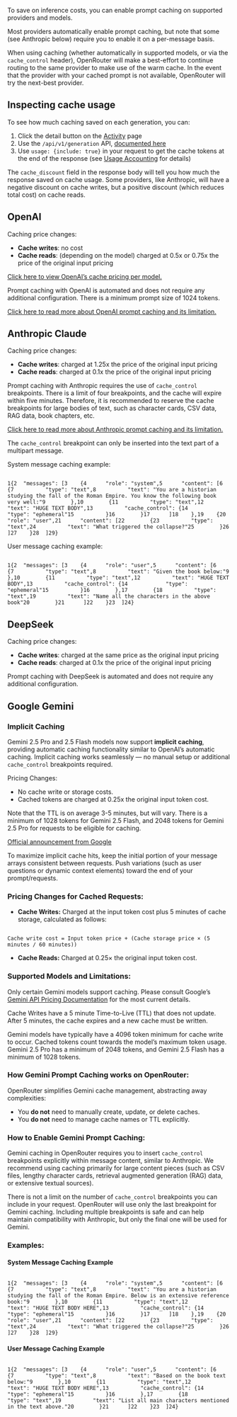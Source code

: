 To save on inference costs, you can enable prompt caching on supported providers and models.

Most providers automatically enable prompt caching, but note that some (see Anthropic below) require you to enable it on a per-message basis.

When using caching (whether automatically in supported models, or via the `cache_control` header), OpenRouter will make a best-effort to continue routing to the same provider to make use of the warm cache. In the event that the provider with your cached prompt is not available, OpenRouter will try the next-best provider.

## Inspecting cache usage

To see how much caching saved on each generation, you can:

1. Click the detail button on the [Activity](https://openrouter.ai/activity) page
2. Use the `/api/v1/generation` API, [documented here](https://openrouter.ai/docs/api-reference/overview#querying-cost-and-stats)
3. Use `usage: {include: true}` in your request to get the cache tokens at the end of the response (see [Usage Accounting](https://openrouter.ai/docs/use-cases/usage-accounting) for details)

The `cache_discount` field in the response body will tell you how much the response saved on cache usage. Some providers, like Anthropic, will have a negative discount on cache writes, but a positive discount (which reduces total cost) on cache reads.

## OpenAI

Caching price changes:

- **Cache writes**: no cost
- **Cache reads**: (depending on the model) charged at 0.5x or 0.75x the price of the original input pricing

[Click here to view OpenAI’s cache pricing per model.](https://platform.openai.com/docs/pricing)

Prompt caching with OpenAI is automated and does not require any additional configuration. There is a minimum prompt size of 1024 tokens.

[Click here to read more about OpenAI prompt caching and its limitation.](https://platform.openai.com/docs/guides/prompt-caching)

## Anthropic Claude

Caching price changes:

- **Cache writes**: charged at 1.25x the price of the original input pricing
- **Cache reads**: charged at 0.1x the price of the original input pricing

Prompt caching with Anthropic requires the use of `cache_control` breakpoints. There is a limit of four breakpoints, and the cache will expire within five minutes. Therefore, it is recommended to reserve the cache breakpoints for large bodies of text, such as character cards, CSV data, RAG data, book chapters, etc.

[Click here to read more about Anthropic prompt caching and its limitation.](https://docs.anthropic.com/en/docs/build-with-claude/prompt-caching)

The `cache_control` breakpoint can only be inserted into the text part of a multipart message.

System message caching example:

```code-block text-sm

1{2  "messages": [3    {4      "role": "system",5      "content": [6        {7          "type": "text",8          "text": "You are a historian studying the fall of the Roman Empire. You know the following book very well:"9        },10        {11          "type": "text",12          "text": "HUGE TEXT BODY",13          "cache_control": {14            "type": "ephemeral"15          }16        }17      ]18    },19    {20      "role": "user",21      "content": [22        {23          "type": "text",24          "text": "What triggered the collapse?"25        }26      ]27    }28  ]29}

```

User message caching example:

```code-block text-sm

1{2  "messages": [3    {4      "role": "user",5      "content": [6        {7          "type": "text",8          "text": "Given the book below:"9        },10        {11          "type": "text",12          "text": "HUGE TEXT BODY",13          "cache_control": {14            "type": "ephemeral"15          }16        },17        {18          "type": "text",19          "text": "Name all the characters in the above book"20        }21      ]22    }23  ]24}

```

## DeepSeek

Caching price changes:

- **Cache writes**: charged at the same price as the original input pricing
- **Cache reads**: charged at 0.1x the price of the original input pricing

Prompt caching with DeepSeek is automated and does not require any additional configuration.

## Google Gemini

### Implicit Caching

Gemini 2.5 Pro and 2.5 Flash models now support **implicit caching**, providing automatic caching functionality similar to OpenAI’s automatic caching. Implicit caching works seamlessly — no manual setup or additional `cache_control` breakpoints required.

Pricing Changes:

- No cache write or storage costs.
- Cached tokens are charged at 0.25x the original input token cost.

Note that the TTL is on average 3-5 minutes, but will vary. There is a minimum of 1028 tokens for Gemini 2.5 Flash, and 2048 tokens for Gemini 2.5 Pro for requests to be eligible for caching.

[Official announcement from Google](https://developers.googleblog.com/en/gemini-2-5-models-now-support-implicit-caching/)

To maximize implicit cache hits, keep the initial portion of your message
arrays consistent between requests. Push variations (such as user questions or
dynamic context elements) toward the end of your prompt/requests.

### Pricing Changes for Cached Requests:

- **Cache Writes:** Charged at the input token cost plus 5 minutes of cache storage, calculated as follows:

```code-block text-sm

Cache write cost = Input token price + (Cache storage price × (5 minutes / 60 minutes))
```

- **Cache Reads:** Charged at 0.25× the original input token cost.

### Supported Models and Limitations:

Only certain Gemini models support caching. Please consult Google’s [Gemini API Pricing Documentation](https://ai.google.dev/gemini-api/docs/pricing) for the most current details.

Cache Writes have a 5 minute Time-to-Live (TTL) that does not update. After 5 minutes, the cache expires and a new cache must be written.

Gemini models have typically have a 4096 token minimum for cache write to occur. Cached tokens count towards the model’s maximum token usage. Gemini 2.5 Pro has a minimum of 2048 tokens, and Gemini 2.5 Flash has a minimum of 1028 tokens.

### How Gemini Prompt Caching works on OpenRouter:

OpenRouter simplifies Gemini cache management, abstracting away complexities:

- You **do not** need to manually create, update, or delete caches.
- You **do not** need to manage cache names or TTL explicitly.

### How to Enable Gemini Prompt Caching:

Gemini caching in OpenRouter requires you to insert `cache_control` breakpoints explicitly within message content, similar to Anthropic. We recommend using caching primarily for large content pieces (such as CSV files, lengthy character cards, retrieval augmented generation (RAG) data, or extensive textual sources).

There is not a limit on the number of `cache_control` breakpoints you can
include in your request. OpenRouter will use only the last breakpoint for
Gemini caching. Including multiple breakpoints is safe and can help maintain
compatibility with Anthropic, but only the final one will be used for Gemini.

### Examples:

#### System Message Caching Example

```code-block text-sm

1{2  "messages": [3    {4      "role": "system",5      "content": [6        {7          "type": "text",8          "text": "You are a historian studying the fall of the Roman Empire. Below is an extensive reference book:"9        },10        {11          "type": "text",12          "text": "HUGE TEXT BODY HERE",13          "cache_control": {14            "type": "ephemeral"15          }16        }17      ]18    },19    {20      "role": "user",21      "content": [22        {23          "type": "text",24          "text": "What triggered the collapse?"25        }26      ]27    }28  ]29}

```

#### User Message Caching Example

```code-block text-sm

1{2  "messages": [3    {4      "role": "user",5      "content": [6        {7          "type": "text",8          "text": "Based on the book text below:"9        },10        {11          "type": "text",12          "text": "HUGE TEXT BODY HERE",13          "cache_control": {14            "type": "ephemeral"15          }16        },17        {18          "type": "text",19          "text": "List all main characters mentioned in the text above."20        }21      ]22    }23  ]24}

```
